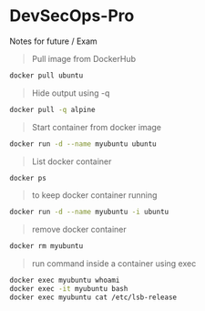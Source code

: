 # DevSecOps-Pro
Notes for future / Exam
> Pull image from DockerHub
```bash
docker pull ubuntu
```
> Hide output using -q 
```bash
docker pull -q alpine
```

> Start container from docker image
```bash
docker run -d --name myubuntu ubuntu
```
> List docker container
```bash
docker ps
```

> to keep docker container running
```bash
docker run -d --name myubuntu -i ubuntu
```

> remove docker container 
```bash
docker rm myubuntu
```
> run command inside a container using exec
```bash
docker exec myubuntu whoami
docker exec -it myubuntu bash
docker exec myubuntu cat /etc/lsb-release
```

